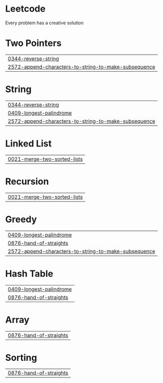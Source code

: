 # Leetcode
Every problem has a creative solution


# Two Pointers
|  |
| ------- |
| [0344-reverse-string](https://github.com/Abhirai1/Leetcode/tree/master/0344-reverse-string) |
| [2572-append-characters-to-string-to-make-subsequence](https://github.com/Abhirai1/Leetcode/tree/master/2572-append-characters-to-string-to-make-subsequence) |
# String
|  |
| ------- |
| [0344-reverse-string](https://github.com/Abhirai1/Leetcode/tree/master/0344-reverse-string) |
| [0409-longest-palindrome](https://github.com/Abhirai1/Leetcode/tree/master/0409-longest-palindrome) |
| [2572-append-characters-to-string-to-make-subsequence](https://github.com/Abhirai1/Leetcode/tree/master/2572-append-characters-to-string-to-make-subsequence) |
# Linked List
|  |
| ------- |
| [0021-merge-two-sorted-lists](https://github.com/Abhirai1/Leetcode/tree/master/0021-merge-two-sorted-lists) |
# Recursion
|  |
| ------- |
| [0021-merge-two-sorted-lists](https://github.com/Abhirai1/Leetcode/tree/master/0021-merge-two-sorted-lists) |
# Greedy
|  |
| ------- |
| [0409-longest-palindrome](https://github.com/Abhirai1/Leetcode/tree/master/0409-longest-palindrome) |
| [0876-hand-of-straights](https://github.com/Abhirai1/Leetcode/tree/master/0876-hand-of-straights) |
| [2572-append-characters-to-string-to-make-subsequence](https://github.com/Abhirai1/Leetcode/tree/master/2572-append-characters-to-string-to-make-subsequence) |
# Hash Table
|  |
| ------- |
| [0409-longest-palindrome](https://github.com/Abhirai1/Leetcode/tree/master/0409-longest-palindrome) |
| [0876-hand-of-straights](https://github.com/Abhirai1/Leetcode/tree/master/0876-hand-of-straights) |
# Array
|  |
| ------- |
| [0876-hand-of-straights](https://github.com/Abhirai1/Leetcode/tree/master/0876-hand-of-straights) |
# Sorting
|  |
| ------- |
| [0876-hand-of-straights](https://github.com/Abhirai1/Leetcode/tree/master/0876-hand-of-straights) |